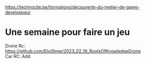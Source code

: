 
https://technocite.be/formations/decouverte-du-metier-de-game-developpeur

# Une semaine pour faire un jeu 

Drone Rc: https://github.com/EloiStree/2023_02_19_RootsOfKnowledgeDrone  
Car RC: Add  
